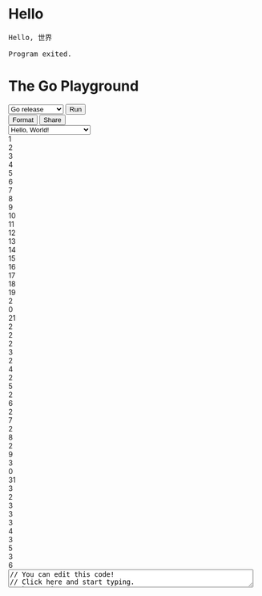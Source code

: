# Hello

<div class="Playground-outputContainer js-playgroundOutputEl"><pre class="Playground-output"><span class="stdout">Hello, 世界
</span><span class="system">
Program exited.</span></pre></div>
<div class="Playground-controls">
    <h1 class="Playground-title">The Go Playground</h1>
    <div class="Playground-buttons">
    <select class="Playground-selectGoVersion js-playgroundVersionEl" aria-label="Go version">
    <option value="">Go release</option>
    <option value="gotip">Go dev branch</option>
    </select>
    <button id="run" class="Button Button--primary js-playgroundRunEl Playground-runButton" title="Run this code [shift-enter]">Run</button>
    <div class="Playground-secondaryButtons">
      <button id="fmt" class="Button js-playgroundFmtEl" title="Format this code">Format</button>
      <button id="share" class="Button js-playgroundShareEl" title="Share this code">Share</button>
    </div>
    <input type="text" class="Playground-shareURL js-playgroundShareURLEl" title="Sharing URL" style="display: none;">
    <select class="Playground-selectExample js-playgroundToysEl" aria-label="Code examples">
    <option value="hello.go">Hello, World!</option>
    <option value="life.go">Conway's Game of Life</option>
    <option value="fib.go">Fibonacci Closure</option>
    <option value="peano.go">Peano Integers</option>
    <option value="pi.go">Concurrent pi</option>
    <option value="sieve.go">Concurrent Prime Sieve</option>
    <option value="solitaire.go">Peg Solitaire Solver</option>
    <option value="tree.go">Tree Comparison</option>
    <option value="clear.go">Clear Screen</option>
    <option value="http.go">HTTP Server</option>
    <option value="image.go">Display Image</option>
    <option value="multi.txt">Multiple Files</option>
    <option value="sleep.go">Sleep</option>
    <option value="test.go">Test Function</option>
    <option value="min-dev.txt">Generic min</option>
    </select>
    </div>
  </div>
<div class="Playground-inputContainer">
    <div id="wrap">
    <div class="linedtextarea" style="height:100%; overflow:hidden"><div class="lines" style="width: 3%; margin-top: 0px;"><div>1</div><div>2</div><div>3</div><div>4</div><div>5</div><div>6</div><div>7</div><div>8</div><div>9</div><div>10</div><div>11</div><div>12</div><div>13</div><div>14</div><div>15</div><div>16</div><div>17</div><div>18</div><div>19</div><div>20</div><div>21</div><div>22</div><div>23</div><div>24</div><div>25</div><div>26</div><div>27</div><div>28</div><div>29</div><div>30</div><div>31</div><div>32</div><div>33</div><div>34</div><div>35</div><div>36</div></div><textarea id="code" name="code" class="Playground-input js-playgroundCodeEl" autocorrect="off" autocomplete="off" autocapitalize="off" spellcheck="false" aria-label="Try Go" wrap="off" style="width: 97%;">// You can edit this code!
// Click here and start typing.
package main

import "fmt"

func main() {
	fmt.Println("Hello, 世界")
}
      </textarea></div>
    </div>
  </div>
